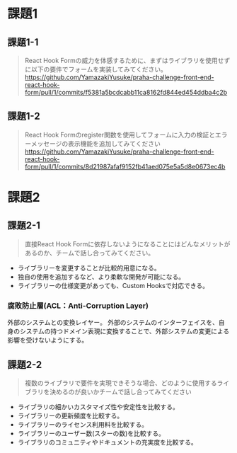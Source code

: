 # 課題1
## 課題1-1
> React Hook Formの威力を体感するために、まずはライブラリを使用せずに以下の要件でフォームを実装してみてください。
https://github.com/YamazakiYusuke/praha-challenge-front-end-react-hook-form/pull/1/commits/f5381a5bcdcabb11ca8162fd844ed454ddba4c2b

## 課題1-2
> React Hook Formのregister関数を使用してフォームに入力の検証とエラーメッセージの表示機能を追加してみてください
https://github.com/YamazakiYusuke/praha-challenge-front-end-react-hook-form/pull/1/commits/8d21987afaf9152fb41aed075e5a5d8e0673ec4b

# 課題2
## 課題2-1
> 直接React Hook Formに依存しないようになることにはどんなメリットがあるのか、チームで話し合ってみてください。
- ライブラリーを変更することが比較的用意になる。
- 独自の使用を追加するなど、より柔軟な開発が可能になる。
- ライブラリーの仕様変更があっても、Custom Hooksで対応できる。

### 腐敗防止層(ACL：Anti-Corruption Layer)
外部のシステムとの変換レイヤー。
外部のシステムのインターフェイスを、自身のシステムの持つドメイン表現に変換することで、外部システムの変更による影響を受けないようにする。

## 課題2-2
> 複数のライブラリで要件を実現できそうな場合、どのように使用するライブラリを決めるのが良いかチームで話し合ってみてください
- ライブラリの細かいカスタマイズ性や安定性を比較する。
- ライブラリーの更新頻度を比較する。
- ライブラリーのライセンス利用料を比較する。
- ライブラリーのユーザー数(スターの数)を比較する。
- ライブラリのコミュニティやドキュメントの充実度を比較する。
